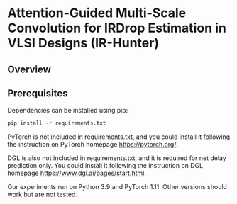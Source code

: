 # Attention-Guided Multi-Scale Convolution for IRDrop Estimation in VLSI Designs (IR-Hunter)
## Overview
## Prerequisites
Dependencies can be installed using pip:

```bash
pip install -r requirements.txt
```

PyTorch is not included in requirements.txt, and you could install it following the instruction on PyTorch homepage https://pytorch.org/.

DGL is also not included in requirements.txt, and it is required for net delay prediction only. You could install it following the instruction on DGL homepage https://www.dgl.ai/pages/start.html.

Our experiments run on Python 3.9 and PyTorch 1.11. Other versions should work but are not tested.
